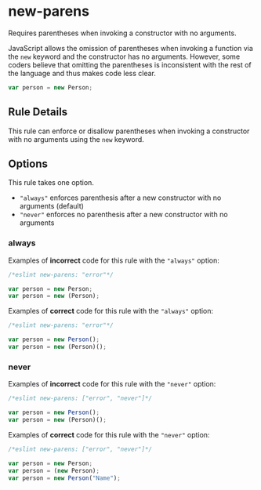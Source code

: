 # new-parens

Requires parentheses when invoking a constructor with no arguments.

JavaScript allows the omission of parentheses when invoking a function via the `new` keyword and the constructor has no arguments. However, some coders believe that omitting the parentheses is inconsistent with the rest of the language and thus makes code less clear.

```js
var person = new Person;
```

## Rule Details

This rule can enforce or disallow parentheses when invoking a constructor with no arguments using the `new` keyword.

## Options

This rule takes one option.

* `"always"` enforces parenthesis after a new constructor with no arguments (default)
* `"never"` enforces no parenthesis after a new constructor with no arguments

### always

Examples of **incorrect** code for this rule with the `"always"` option:

```js
/*eslint new-parens: "error"*/

var person = new Person;
var person = new (Person);
```

Examples of **correct** code for this rule with the `"always"` option:

```js
/*eslint new-parens: "error"*/

var person = new Person();
var person = new (Person)();
```

### never

Examples of **incorrect** code for this rule with the `"never"` option:

```js
/*eslint new-parens: ["error", "never"]*/

var person = new Person();
var person = new (Person)();
```

Examples of **correct** code for this rule with the `"never"` option:

```js
/*eslint new-parens: ["error", "never"]*/

var person = new Person;
var person = (new Person);
var person = new Person("Name");
```
